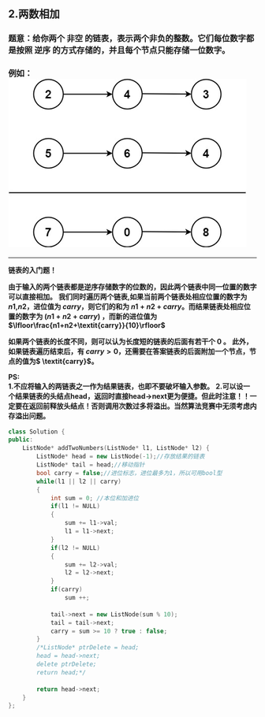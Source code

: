 ## 2.两数相加

### 题意：给你两个 非空 的链表，表示两个非负的整数。它们每位数字都是按照 逆序 的方式存储的，并且每个节点只能存储一位数字。

### 例如：![image](https://github.com/HJHGJGHHG/My-LeetCode-Solutions/blob/main/images/question_2.jpg)

***

**链表的入门题！**

**由于输入的两个链表都是逆序存储数字的位数的，因此两个链表中同一位置的数字可以直接相加。**
**我们同时遍历两个链表,如果当前两个链表处相应位置的数字为 $n1$,$n2$，进位值为 $\textit{carry}$，则它们的和为 $n1+n2+\textit{carry}$。而结果链表处相应位置的数字为 $(n1+n2+\textit{carry}) % 10$ ，而新的进位值为 $\lfloor\frac{n1+n2+\textit{carry}}{10}\rfloor$**

**如果两个链表的长度不同，则可以认为长度短的链表的后面有若干个 0 。**
**此外，如果链表遍历结束后，有 $\textit{carry} > 0$，还需要在答案链表的后面附加一个节点，节点的值为$ \textit{carry}$。**

**PS:**   
  **1.不应将输入的两链表之一作为结果链表，也即不要破坏输入参数。**
  **2.可以设一个结果链表的头结点head，返回时直接head->next更为便捷。但此时注意！！一定要在返回前释放头结点！否则调用次数过多将溢出。当然算法竞赛中无须考虑内存溢出问题。**
  
```CPP
class Solution {
public:
    ListNode* addTwoNumbers(ListNode* l1, ListNode* l2) {
        ListNode* head = new ListNode(-1);//存放结果的链表
        ListNode* tail = head;//移动指针
        bool carry = false;//进位标志，进位最多为1，所以可用bool型
        while(l1 || l2 || carry)
        {
            int sum = 0; //本位和加进位
            if(l1 != NULL)
            {
                sum += l1->val;
                l1 = l1->next;
            }
            if(l2 != NULL)
            {
                sum += l2->val;
                l2 = l2->next;
            }
            if(carry)
                sum ++;

            tail->next = new ListNode(sum % 10);
            tail = tail->next;
            carry = sum >= 10 ? true : false;
        }
        /*ListNode* ptrDelete = head;
        head = head->next;
        delete ptrDelete;
        return head;*/

        return head->next;
    }
};
```

